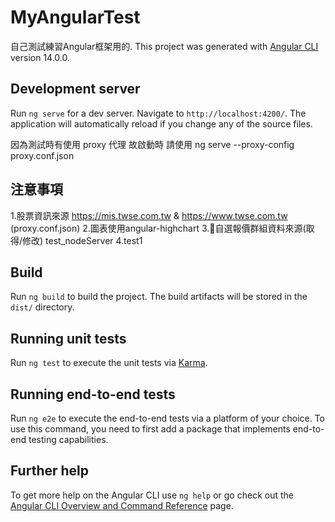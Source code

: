 # MyAngularTest
自己測試練習Angular框架用的.
This project was generated with [Angular CLI](https://github.com/angular/angular-cli) version 14.0.0.

## Development server

Run `ng serve` for a dev server. Navigate to `http://localhost:4200/`. The application will automatically reload if you change any of the source files.

因為測試時有使用 proxy 代理 故啟動時 請使用 ng serve --proxy-config proxy.conf.json

## 注意事項

 1.股票資訊來源 https://mis.twse.com.tw & https://www.twse.com.tw (proxy.conf.json)
 2.圖表使用angular-highchart
 3.自選報價群組資料來源(取得/修改) test_nodeServer
 4.test1
## Build

Run `ng build` to build the project. The build artifacts will be stored in the `dist/` directory.

## Running unit tests

Run `ng test` to execute the unit tests via [Karma](https://karma-runner.github.io).

## Running end-to-end tests

Run `ng e2e` to execute the end-to-end tests via a platform of your choice. To use this command, you need to first add a package that implements end-to-end testing capabilities.

## Further help

To get more help on the Angular CLI use `ng help` or go check out the [Angular CLI Overview and Command Reference](https://angular.io/cli) page.
